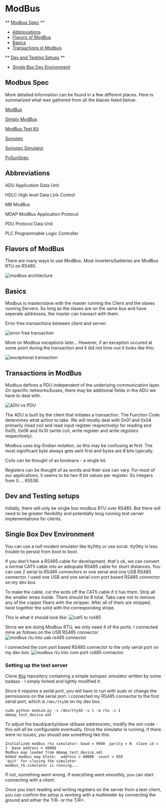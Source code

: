 # ModBus

** [Modbus Spec](#modbus-spec) **
* [Abbreviations](#abbreviations)
* [Flavors of ModBus](#flavors-of-modbus)
* [Basics](#basics)
* [Transactions in Modbus](#transactions-in-modbus)

** [Dev and Testing Setups](#dev-and-testing-setups) **
* [Single Box Dev Environment](#single-box-dev-environment)

## Modbus Spec

More detailed information can be found in a few different places. Here is summarized what was gathered from all the blaces listed below:

[ModBus](http://www.modbus.org)

[Simply ModBus](http://www.simplymodbus.ca/)

[ModBus Test Kit](https://github.com/ljean/modbus-tk)

[Sunspec](http://www.sunspec.org)

[Sunspec Simulator](https://github.com/emdem/sunspec-sim)

[PySunSpec](https://github.com/sunspec/pysunspec)

## Abbreviations

ADU  Application Data Unit

HDLC High level Data Link Control

MB   ModBus

MDAP ModBus Application Protocol

PDU  Protocol Data Unit

PLC  Programmable Logic Controller

## Flavors of ModBus

There are many ways to use ModBus. Most inverters/batteries are ModBus RTU on RS485.

![modbus architecture](images/modbus_architecture.png)

## Basics

Modbus is master/slave with the master running the Client and the slaves running Servers. So long as the slaves are on the same bus and have seperate addresses, the master can transact with them.


Error free transactions between client and server:



![error free transaction](images/modbus_error_free_transaction.png)




More on Modbus exceptions later... However, if an exception occured at some point during the transaction and it did not time-out it looks like this:



![exceptional transaction](images/modbus_error_transaction.png)


## Transactions in ModBus

Modbus defines a PDU independent of the underlying communication layer. On specific networks/buses, there may be additional fields in the ADU we have to deal with.

![ADU vs PDU](images/modbus_ADU_PDU.png)

The ADU is built by the client that initiates a transaction. The Function Code determines what action to take. We will mostly deal with 0x01 and 0x04 primarily (read coil and read input register respectively) for reading and 0x05, 0x06 and 0x10 (write coil, write register and write registers respectively).

Modbus uses big-Endian notation, so this may be confusing at first. The most significant byte always gets sent first and bytes are 8 bits typically.

Coils can be thought of as booleans - a single bit.

Registers can be thought of as words and their size can vary. For most of our applications, it seems to be two 8 bit values per register. So integers from 0 ... 65536.


## Dev and Testing setups


Initially, there will only be single box modbus RTU over RS485. But there will need to be greater flexibility and potentially long running test server implementations for clients.


## Single Box Dev Environment

You can use a null modem emulator like tty0tty or use socat. tty0tty is less trouble to persist from boot to boot.

If you don't have a RS485 cable for development, that's ok, we can convert a normal CAT5 cable into an adequate RS485 cable for short distances. You can use 2 serial to RS485 connectors or one serial and one USB RS485 connector. I used one USB and one serial com port based RS485 connector on my dev box.

To make the cable, cut the ends off the CAT5 cable if it has them. Strip all the smaller wires inside. There should be 8 total. Take care not to remove any of the copper fibers with the stripper. After all of them are stripped, twist together the solid with the corresponding stripe.

This is what it should look like:
![cat5 to rs485](images/cat5_to_rs485.jpg)

Since we are doing Modbus RTU, we only need 4 of the ports. I connected mine as follows on the USB RS485 connector:
![modbus rtu into usb rs485 connector](images/modbus_rtu_usb.jpg)

I connected the com port based RS485 connector to the only serial port on my dev box:
![modbus rtu into com port rs485 connector](images/modbus_rtu_serial.jpg)

### Setting up the test server

Clone [this](https://github.com/emdem/sunspec-sim) repository containing a simple sunspec simulator written by some badass - I simply forked and lightly modified it.

Since it requires a serial port, you will have to run with sudo or change the permissions on the serial port. I connected my RS485 connector to the first serial port, which is `/dev/ttyS0` on my dev box.

```
sudo python modsim.py -s /dev/ttyS0 -v 1 -m rtu -i 1 mbmap_test_device.xml
```

To adjust the baud/parity/slave id/base address/etc, modify the sim code - this will all be configurable eventually. Once the simulator is running, if there were no issues, you should see something like this:
```
Initialized modbus rtu simulator: baud = 9600  parity = N  slave id = 1  base address = 40000
Modbus map loaded from mbmap_test_device.xml
Added modbus map block:  address = 40000  count = 939
'quit' for closing the simulator
modbus_tk.simulator is running...
```

If not, something went wrong. If everything went smoothly, you can start connecting with a client.

Once you start reading and writing registers on the server from a test-client, you can confirm the setup is working with a multimeter by connecting the ground and either the T/R- or the T/R+.
